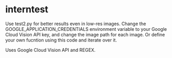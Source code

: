 # interntest
Use test2.py for better results even in low-res images.
Change the GOOGLE_APPLICATION_CREDENTIALS environment variable to your Google Cloud Vision API key, and change the image path for each image.
Or define your own fucntion using this code and iterate over it.

Uses Google Cloud Vision API and REGEX.
